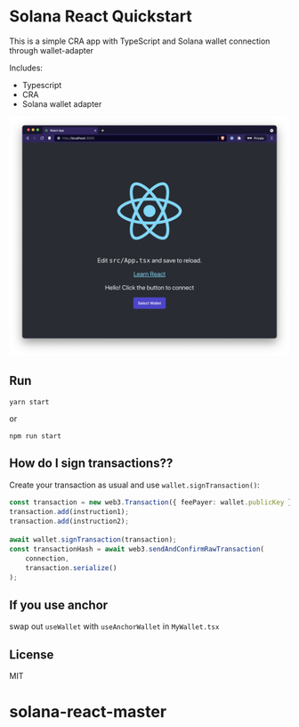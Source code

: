 # Solana React Quickstart

This is a simple CRA app with TypeScript and Solana wallet connection through wallet-adapter

Includes:

- Typescript
- CRA
- Solana wallet adapter

![screenshot](./screenshot.png)

## Run

```
yarn start
```

or

```
npm run start
```

## How do I sign transactions??

Create your transaction as usual and use `wallet.signTransaction()`:

```typescript
const transaction = new web3.Transaction({ feePayer: wallet.publicKey });
transaction.add(instruction1);
transaction.add(instruction2);

await wallet.signTransaction(transaction);
const transactionHash = await web3.sendAndConfirmRawTransaction(
    connection,
    transaction.serialize()
);
```

## If you use anchor

swap out `useWallet` with `useAnchorWallet` in `MyWallet.tsx`


## License

MIT
# solana-react-master

